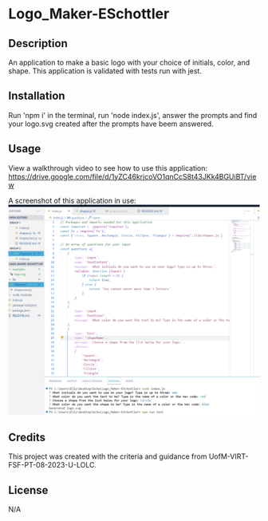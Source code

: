 # Logo_Maker-ESchottler


## Description

An application to make a basic logo with your choice of initials, color, and shape. This application is validated with tests run with jest.


## Installation

Run 'npm i' in the terminal, run 'node index.js', answer the prompts and find your logo.svg created after the prompts have beem answered.  

## Usage

View a walkthrough video to see how to use this application: https://drive.google.com/file/d/1yZC46krjcoVO1qnCcS8t43JKk4BGUiBT/view

A screenshot of this application in use: ![Screenshot](./assets/logo-maker-screenshot.png)

## Credits

This project was created with the criteria and guidance from UofM-VIRT-FSF-PT-08-2023-U-LOLC.


## License
N/A


